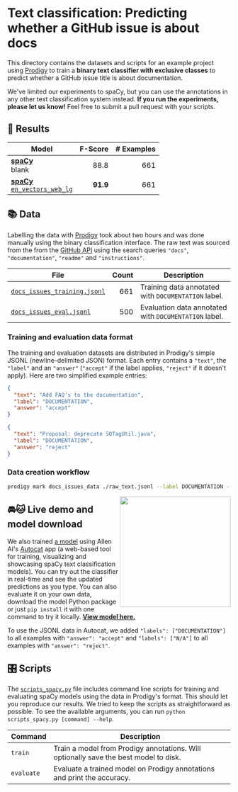 # Text classification: Predicting whether a GitHub issue is about docs

This directory contains the datasets and scripts for an example project using [Prodigy](https://prodi.gy) to train a **binary text classifier with exclusive classes** to predict whether a GitHub issue title is about documentation.

We've limited our experiments to spaCy, but you can use the annotations in any other text classification system instead. **If you run the experiments, please let us know!** Feel free to submit a pull request with your scripts.

## 🧮 Results

| Model                                                                                                   |  F-Score | # Examples |
| ------------------------------------------------------------------------------------------------------- | -------: | ---------: |
| **[spaCy](https://spacy.io)**<br />blank                                                                |     88.8 |        661 |
| **[spaCy](https://spacy.io)**<br /> [`en_vectors_web_lg`](https://spacy.io/models/en#en_vectors_web_lg) | **91.9** |        661 |

## 📚 Data

Labelling the data with [Prodigy](https://prodi.gy) took about two hours and was done manually using the binary classification interface. The raw text was sourced from the from the [GitHub API](https://developer.github.com/v3/) using the search queries `"docs"`, `"documentation"`, `"readme"` and `"instructions"`.

| File                                                       | Count | Description                                           |
| ---------------------------------------------------------- | ----: | ----------------------------------------------------- |
| [`docs_issues_training.jsonl`](docs_issues_training.jsonl) |   661 | Training data annotated with `DOCUMENTATION` label.   |
| [`docs_issues_eval.jsonl`](docs_issues_eval.jsonl)         |   500 | Evaluation data annotated with `DOCUMENTATION` label. |

### Training and evaluation data format

The training and evaluation datasets are distributed in Prodigy's simple JSONL (newline-delimited JSON) format. Each entry contains a `"text"`, the `"label"` and an `"answer"` (`"accept"` if the label applies, `"reject"` if it doesn't apply). Here are two simplified example entries:

```json
{
  "text": "Add FAQ's to the documentation",
  "label": "DOCUMENTATION",
  "answer": "accept"
}
```

```json
{
  "text": "Proposal: deprecate SQTagUtil.java",
  "label": "DOCUMENTATION",
  "answer": "reject"
}
```

### Data creation workflow

```bash
prodigy mark docs_issues_data ./raw_text.jsonl --label DOCUMENTATION --view-id classification
```

<img width="250" src="https://user-images.githubusercontent.com/13643239/69798875-7d3a5280-11d2-11ea-94d2-e04f9e18b69e.png" alt="" align="right">

## 🚘🐱 Live demo and model download

We also trained [a model](https://autocat.apps.allenai.org/?uid=d9cd6f8c-8f1d-4367-b1ae-b6264bfe2cda) using Allen AI's [Autocat](https://autocat.apps.allenai.org) app (a web-based tool for training, visualizing and showcasing spaCy text classification models). You can try out the classifier in real-time and see the updated predictions as you type. You can also evaluate it on your own data, download the model Python package or just `pip install` it with one command to try it locally. [**View model here.**](https://autocat.apps.allenai.org/?uid=d9cd6f8c-8f1d-4367-b1ae-b6264bfe2cda)

To use the JSONL data in Autocat, we added `"labels": ["DOCUMENTATION"]` to all examples with `"answer": "accept"` and `"labels": ["N/A"]` to all examples with `"answer": "reject"`.

## 🎛 Scripts

The [`scripts_spacy.py`](scripts_spacy.py) file includes command line scripts for training and evaluating spaCy models using the data in Prodigy's format. This should let you reproduce our results. We tried to keep the scripts as straightforward as possible. To see the available arguments, you can run `python scripts_spacy.py [command] --help`.

| Command    | Description                                                                          |
| ---------- | ------------------------------------------------------------------------------------ |
| `train`    | Train a model from Prodigy annotations. Will optionally save the best model to disk. |
| `evaluate` | Evaluate a trained model on Prodigy annotations and print the accuracy.              |
